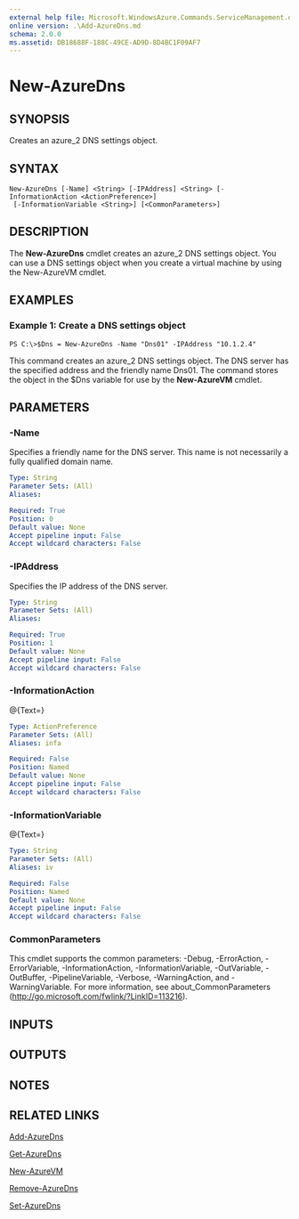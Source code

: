 ```yaml
---
external help file: Microsoft.WindowsAzure.Commands.ServiceManagement.dll-Help.xml
online version: .\Add-AzureDns.md
schema: 2.0.0
ms.assetid: DB18688F-188C-49CE-AD9D-8D4BC1F09AF7
---
```


# New-AzureDns

## SYNOPSIS
Creates an azure_2 DNS settings object.

## SYNTAX

```
New-AzureDns [-Name] <String> [-IPAddress] <String> [-InformationAction <ActionPreference>]
 [-InformationVariable <String>] [<CommonParameters>]
```

## DESCRIPTION
The **New-AzureDns** cmdlet creates an azure_2 DNS settings object.
You can use a DNS settings object when you create a virtual machine by using the New-AzureVM cmdlet.

## EXAMPLES

### Example 1: Create a DNS settings object
```
PS C:\>$Dns = New-AzureDns -Name "Dns01" -IPAddress "10.1.2.4"
```

This command creates an azure_2 DNS settings object.
The DNS server has the specified address and the friendly name Dns01.
The command stores the object in the $Dns variable for use by the **New-AzureVM** cmdlet.

## PARAMETERS

### -Name
Specifies a friendly name for the DNS server.
This name is not necessarily a fully qualified domain name.

```yaml
Type: String
Parameter Sets: (All)
Aliases: 

Required: True
Position: 0
Default value: None
Accept pipeline input: False
Accept wildcard characters: False
```

### -IPAddress
Specifies the IP address of the DNS server.

```yaml
Type: String
Parameter Sets: (All)
Aliases: 

Required: True
Position: 1
Default value: None
Accept pipeline input: False
Accept wildcard characters: False
```

### -InformationAction
@{Text=}

```yaml
Type: ActionPreference
Parameter Sets: (All)
Aliases: infa

Required: False
Position: Named
Default value: None
Accept pipeline input: False
Accept wildcard characters: False
```

### -InformationVariable
@{Text=}

```yaml
Type: String
Parameter Sets: (All)
Aliases: iv

Required: False
Position: Named
Default value: None
Accept pipeline input: False
Accept wildcard characters: False
```

### CommonParameters
This cmdlet supports the common parameters: -Debug, -ErrorAction, -ErrorVariable, -InformationAction, -InformationVariable, -OutVariable, -OutBuffer, -PipelineVariable, -Verbose, -WarningAction, and -WarningVariable. For more information, see about_CommonParameters (http://go.microsoft.com/fwlink/?LinkID=113216).

## INPUTS

## OUTPUTS

## NOTES

## RELATED LINKS

[Add-AzureDns](.\Add-AzureDns.md)

[Get-AzureDns](.\Get-AzureDns.md)

[New-AzureVM](.\New-AzureVM.md)

[Remove-AzureDns](.\Remove-AzureDns.md)

[Set-AzureDns](.\Set-AzureDns.md)


